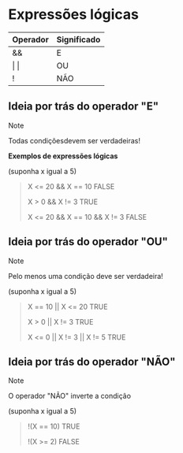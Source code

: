 # Expressões lógicas
| Operador  | Significado |
| ------------- | ------------- |
| &&  | E  |
|  \| \| | OU  |
|  !  | NÃO  |

## Ideia por trás do operador "E"
> [!NOTE]
> Todas condiçõesdevem ser verdadeiras!


**Exemplos de expressões lógicas**


(suponha x igual a 5)

>X <= 20 && X == 10 FALSE
>
>
>X > 0 && X != 3 TRUE 
>
>
>X <= 20 && X == 10 && X != 3 FALSE


## Ideia por trás do operador "OU"
> [!NOTE]
> Pelo menos uma condição deve ser verdadeira!


(suponha x igual a 5)

> X == 10 || X <= 20 TRUE
>
>
> X > 0 || X != 3 TRUE 
>
>
> X <= 0 || X != 3 || X != 5 TRUE

## Ideia por trás do operador "NÃO"
> [!NOTE]
> O operador "NÃO" inverte a condição

(suponha x igual a 5)

> !(X == 10) TRUE 
>
> !(X >= 2) FALSE


